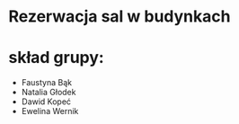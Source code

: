 # Rezerwacja sal w budynkach

# skład grupy:
* Faustyna Bąk
* Natalia Głodek
* Dawid Kopeć
* Ewelina Wernik
